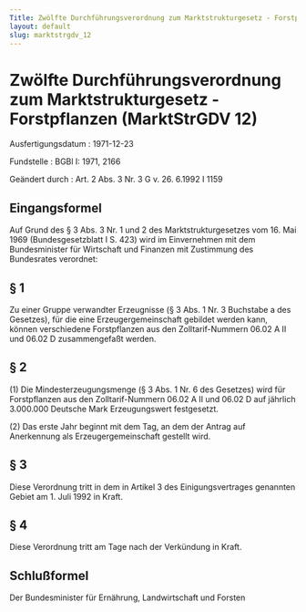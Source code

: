 ```yaml
---
Title: Zwölfte Durchführungsverordnung zum Marktstrukturgesetz - Forstpflanzen
layout: default
slug: marktstrgdv_12
---
```


# Zwölfte Durchführungsverordnung zum Marktstrukturgesetz - Forstpflanzen (MarktStrGDV 12)

Ausfertigungsdatum
:   1971-12-23

Fundstelle
:   BGBl I: 1971, 2166

Geändert durch
:   Art. 2 Abs. 3 Nr. 3 G v. 26. 6.1992 I 1159


## Eingangsformel

Auf Grund des § 3 Abs. 3 Nr. 1 und 2 des Marktstrukturgesetzes vom 16.
Mai 1969 (Bundesgesetzblatt I S. 423) wird im Einvernehmen mit dem
Bundesminister für Wirtschaft und Finanzen mit Zustimmung des
Bundesrates verordnet:


## § 1

Zu einer Gruppe verwandter Erzeugnisse (§ 3 Abs. 1 Nr. 3 Buchstabe a
des Gesetzes), für die eine Erzeugergemeinschaft gebildet werden kann,
können verschiedene Forstpflanzen aus den Zolltarif-Nummern 06.02 A II
und 06.02 D zusammengefaßt werden.


## § 2

(1) Die Mindesterzeugungsmenge (§ 3 Abs. 1 Nr. 6 des Gesetzes) wird
für Forstpflanzen aus den Zolltarif-Nummern 06.02 A II und 06.02 D auf
jährlich 3.000.000 Deutsche Mark Erzeugungswert festgesetzt.

(2) Das erste Jahr beginnt mit dem Tag, an dem der Antrag auf
Anerkennung als Erzeugergemeinschaft gestellt wird.


## § 3

Diese Verordnung tritt in dem in Artikel 3 des Einigungsvertrages
genannten Gebiet am 1. Juli 1992 in Kraft.


## § 4

Diese Verordnung tritt am Tage nach der Verkündung in Kraft.


## Schlußformel

Der Bundesminister für Ernährung, Landwirtschaft und Forsten

